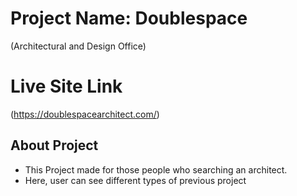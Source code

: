 # Project Name: Doublespace
 (Architectural and Design Office)

# Live Site Link
(https://doublespacearchitect.com/)

## About Project

- This Project made for those people who searching an architect.
- Here, user can see different types of previous project
